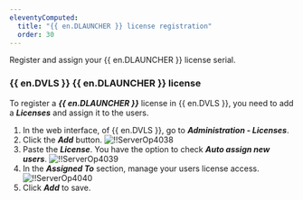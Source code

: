 ```yaml
---
eleventyComputed:
  title: "{{ en.DLAUNCHER }} license registration"
  order: 30
---
```

Register and assign your {{ en.DLAUNCHER }} license serial.

### {{ en.DVLS }} {{ en.DLAUNCHER }} license

To register a ***{{ en.DLAUNCHER }}*** license in {{ en.DVLS }}, you need to add a ***Licenses*** and assign it to the users.

1. In the web interface, of {{ en.DVLS }}, go to ***Administration - Licenses***.
1. Click the ***Add*** button.
![!!ServerOp4038](https://cdnweb.devolutions.net/docs/en/server/ServerOp4038.png)
1. Paste the ***License***. You have the option to check ***Auto assign new users***.
![!!ServerOp4039](https://cdnweb.devolutions.net/docs/en/server/ServerOp4039.png)
1. In the ***Assigned To*** section, manage your users license access.
![!!ServerOp4040](https://cdnweb.devolutions.net/docs/en/server/ServerOp4040.png)
1. Click ***Add*** to save.
